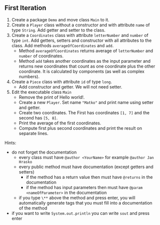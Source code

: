 ## First Iteration

1. Create a package `Demo` and move class `Main` to it.
2. Create a `Player` class without a constructor and with attribute `name` of type `String`.
   Add getter and setter to the class.
3. Create a `Coordinates` class with attribute `letterNumber` and `number` of type `int`.
   Add getters, setters and constructor with all attributes to the class.
   Add methods `averageOfCoordinates` and `add`.
    - Method `averageOfCoordinates` returns average of `letterNumber` and `number` of coordinates.
    - Method `add` takes another coordinates as the input parameter and
      returns new coordinates that count as one coordinate plus the other coordinate.
      It is calculated by components (as well as complex numbers).
4. Create a `Piece` class with attribute `id` of type `long`.
    - Add constructor and getter. We will not need setter.
5. Edit the executable class `Main`
    - Remove the print of Hello world!.
    - Create a new `Player`. Set name `"Matko"` and print name using setter and getter.
    - Create two coordinates. The First has coordinates `[1, 7]` and the second has `[5, 8]`.
    - Print the average of the first coordinates.
    - Compute first plus second coordinates and print the result on separate lines.

Hints:
- do not forget the documentation
    - every class must have `@author <YourName>` for example `@author Jan Hrasko`
    - every public method must have documentation (except getters and setters)
        - if the method has a return value then must have `@returns` in the documentation
        - if the method has input parameters then must have `@param <nameOfParameter>` in the documentation
    - if you type `\**` above the method and press enter, you will automatically generate tags
      that you must fill into a documentation of the method
- if you want to write `System.out.println` you can write `sout` and press enter

